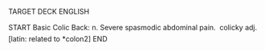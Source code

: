 TARGET DECK
ENGLISH

START
Basic
Colic
Back: n. Severe spasmodic abdominal pain.  colicky adj. [latin: related to *colon2]
END
